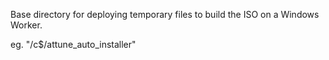 Base directory for deploying temporary files to build the ISO on a Windows Worker.

eg. "/c$/attune_auto_installer"